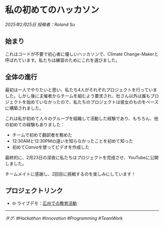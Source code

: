# 私の初めてのハッカソン

*2025年2月25日 投稿者：Roland Su*

## 始まり

これはコードが不要で初心者に優しいハッカソンで、Climate Change-Makerと呼ばれています。私たちは練習のためにこれを選びました。

## 全体の進行

最初は一人でやりたいと思い、私たち4人がそれぞれプロジェクトを行っていました。しかし後に主催者からチームを組むよう要求され、杜さん以外は誰もプロジェクトを始めていなかったので、私たちのプロジェクトは彼女のものをベースに構築されました。

これは私が初めて人々のグループを組織して活動した経験であり、もちろん、他の初めての経験もありました：
- チームで初めて翻訳者を務めた
- 12:30AMと12:30PMの違いを知らなかったことを初めて知った
- 初めて*Canva*を使ってビデオを作成した

最終的に、2月23日の深夜に私たちはプロジェクトを完成させ、YouTubeに公開しました。

チームメイトに感謝し、2回目に挑戦するのを楽しみにしています！

## プロジェクトリンク
- 🌐 ライブデモ：[広州での教育活動](https://youtu.be/hjuB3koOqZQ)

---

*タグ: #Hackathon #Innovation #Programming #TeamWork*
